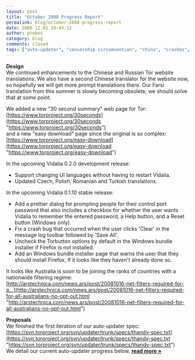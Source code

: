 ```yaml
---
layout: post
title: "October 2008 Progress Report"
permalink: blog/october-2008-progress-report
date: 2008-12-01 19:43:12
author: phobos
category: blog
comments: closed
tags: ["auto-updater", "censorship circumvention", "china", "crashes", "farsi", "torbutton", "translations", "vidalia"]
---
```


**Design**  
 We continued enhancements to the Chinese and Russian Tor website translations. We also have a second Chinese translator for the website now, so hopefully we will get more prompt translations there. Our Farsi translation from this summer is slowly becoming obsolete; we should solve that at some point.

We added a new "30 second summary" web page for Tor:  
 [https://www.torproject.org/30seconds](https://www.torproject.org/30seconds "https://www.torproject.org/30seconds")  
 and a new "easy download" page since the original is so complex:  
 [https://www.torproject.org/easy-download](https://www.torproject.org/easy-download "https://www.torproject.org/easy-download")

In the upcoming Vidalia 0.2.0 development release:  
 - Support changing UI languages without having to restart Vidalia.  
 - Updated Czech, Polish, Romanian and Turkish translations.

In the upcoming Vidalia 0.1.10 stable release:  
 - Add a prettier dialog for prompting people for their control port password that also includes a checkbox for whether the user wants Vidalia to remember the entered password, a Help button, and a Reset button (Windows only).  
 - Fix a crash bug that occurred when the user clicks 'Clear' in the message log toolbar followed by 'Save All'.  
 - Uncheck the Torbutton options by default in the Windows bundle installer if Firefox is not installed.  
 - Add an Windows bundle installer page that warns the user that they should install Firefox, if it looks like they haven't already done so.

It looks like Australia is soon to be joining the ranks of countries with a nationwide filtering regime:  
 [http://arstechnica.com/news.ars/post/20081016-net-filters-required-for-a...](http://arstechnica.com/news.ars/post/20081016-net-filters-required-for-all-australians-no-opt-out.html "http://arstechnica.com/news.ars/post/20081016-net-filters-required-for-all-australians-no-opt-out.html")

**Proposals**  
 We finished the first iteration of our auto-updater spec:  
 [https://svn.torproject.org/svn/updater/trunk/specs/thandy-spec.txt](https://svn.torproject.org/svn/updater/trunk/specs/thandy-spec.txt "https://svn.torproject.org/svn/updater/trunk/specs/thandy-spec.txt")  
 We detail our current auto-updater progress below. [**read more »**](https://blog.torproject.org/blog/october-2008-progress-report)
